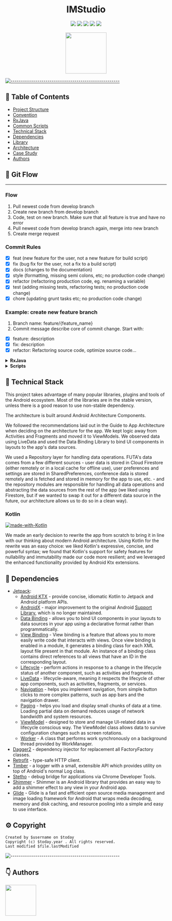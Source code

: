 <h1 align="center"> IMStudio </h1>

<p align="center">
<a>
    <img src="https://img.shields.io/badge/kotlin-v1.8.0-blue.svg">
    <img src="https://img.shields.io/badge/gradle-7.4-blueviolet.svg">
    <img src="https://img.shields.io/badge/API-21%2B-blue.svg?style=flat">
    <img src="https://img.shields.io/badge/License-Apache%202.0-success.svg">
    <img src="https://circleci.com/gh/twilio-labs/plugin-rtc.svg?style=svg">
</a>
<br/>
<br/>
    <a href="https://imstudio.medium.com/" target="_blank">
        <img src="logo.png"  width="128" margin="8">
    </a>
</p>

[![-----------------------------------------------------](https://raw.githubusercontent.com/andreasbm/readme/master/assets/lines/colored.png)](#table-of-contents)

## 📖 Table of Contents

- [Project Structure](#project-structure)
- [Convention](#convention)
- [RxJava](#rxjava)
- [Common Scripts](#scripts)
- [Technical Stack](#technical-stack)
- [Dependencies](#dependencies)
- [Library](#library)
- [Architecture](#architecture)
- [Case Study](#case-study)
- [Authors](#authors)

## 🌈 Git Flow

---
### Flow
 1. Pull newest code from develop branch
 2. Create new branch from develop branch
 3. Code, test on new branch. Make sure that all feature is true and have no error
 4. Pull newest code from develop branch again, merge into new branch
 5. Create merge request

### Commit Rules
- [x] feat (new feature for the user, not a new feature for build script)
- [x] fix (bug fix for the user, not a fix to a build script)
- [x] docs (changes to the documentation)
- [x] style (formatting, missing semi colons, etc; no production code change)
- [x] refactor (refactoring production code, eg. renaming a variable)
- [x] test (adding missing tests, refactoring tests; no production code change)
- [x] chore (updating grunt tasks etc; no production code change)
### Example: create new feature branch
1. Branch name: feature/{feature_name}
2. Commit message describe core of commit change. Start with:
- [x] feature: description
- [x] fix: description
- [x] refactor: Refactoring source code, optimize source code...

<details><summary><b>RxJava</b></summary>

### Common UseCase (if you do not know about observable and observer, pleas stop here)

- **Single**: is an asynchronously retrieved: one-shot value
- **Observable**: class that emits a stream of data or events. i.e. a class that can be used to perform some action, and publish the result: streams of data
- **Flowable**: streams of data
- **Observer**: class that receivers the events or data and acts upon it. i.e. a class that waits and watches the Observable, and reacts whenever the Observable publishes results.

### Subject (like above, please stop here)

- **Publish Subject**: It emits all the subsequent items of the source Observable at the time of subscription.
- **Replay Subject**: It emits all the items of the source Observable, regardless of when the subscriber subscribes.
- **Behavior Subject**: It emits the most recently emitted item and all the subsequent items of the source Observable when an observer subscribes to it.
- **Async Subject**: It only emits the last value of the source Observable(and only the last value) only after that source Observable completes.
</details>

<details><summary><b>Scripts</b></summary>

**Clear build folder**

```bash
    find . -name build -exec rm -rf {} \;
```
```bash
    find . -name build -exec rm -r "{}" \;
```
Gradle
```gradle
task clean(type: Delete) {
    delete rootProject.buildDir
}
```

**Remove all DS_Store**

```bash
    find . -name '.DS_Store' -type f -delete
```

```bash
    find . -name ".DS_Store" -type d -exec rm -r "{}" \;
```

```bash
    find . -name ".hprof" -type d -exec rm -r "{}" \;
```

**Remove all iml**

```bash
    find . -name '.iml' -type f -delete
```

**Clear cache**

```bash
    git rm -r --cached .idea | git rm -r --cached *.iml
```

**Dependencies**

```bash
    ./gradlew -q dependencies [module]:dependencies
```

**Pull with rebase default**

```bash
    git config --global pull.rebase true
```

</details>

## 🌈 Technical Stack

This project takes advantage of many popular libraries, plugins and tools of the Android ecosystem. Most of the libraries are in the stable version, unless there is a good reason to use non-stable dependency.

The architecture is built around Android Architecture Components.

We followed the recommendations laid out in the Guide to App Architecture when deciding on the architecture for the app. We kept logic away from Activities and Fragments and moved it to ViewModels. We observed data using LiveData and used the Data Binding Library to bind UI components in layouts to the app's data sources.

We used a Repository layer for handling data operations. FUTA's data comes from a few different sources - user data is stored in Cloud Firestore (either remotely or in a local cache for offline use), user preferences and settings are stored in SharedPreferences, conference data is stored remotely and is fetched and stored in memory for the app to use, etc. - and the repository modules are responsible for handling all data operations and abstracting the data sources from the rest of the app (we liked using Firestore, but if we wanted to swap it out for a different data source in the future, our architecture allows us to do so in a clean way).

### Kotlin

[![made-with-Kotlin](https://img.shields.io/badge/Made%20with-Kotlin.v1.6.0-1f425f.svg)](https://kotlinlang.org/)

We made an early decision to rewrite the app from scratch to bring it in line with our thinking about modern Android architecture. Using Kotlin for the rewrite was an easy choice: we liked Kotlin's expressive, concise, and powerful syntax; we found that Kotlin's support for safety features for nullability and immutability made our code more resilient; and we leveraged the enhanced functionality provided by Android Ktx extensions.

## 🎨 Dependencies

- [Jetpack](https://developer.android.com/jetpack):
  - [Android KTX](https://developer.android.com/kotlin/ktx.html) - provide concise, idiomatic Kotlin to Jetpack and Android platform APIs.
  - [AndroidX](https://developer.android.com/jetpack/androidx) - major improvement to the original Android [Support Library](https://developer.android.com/topic/libraries/support-library/index), which is no longer maintained.
  - [Data Binding](https://developer.android.com/topic/libraries/data-binding/) - allows you to bind UI components in your layouts to data sources in your app using a declarative format rather than programmatically.
  - [View Binding](https://developer.android.com/topic/libraries/view-binding/) - View binding is a feature that allows you to more easily write code that interacts with views. Once view binding is enabled in a module, it generates a binding class for each XML layout file present in that module. An instance of a binding class contains direct references to all views that have an ID in the corresponding layout.
  - [Lifecycle](https://developer.android.com/topic/libraries/architecture/lifecycle) - perform actions in response to a change in the lifecycle status of another component, such as activities and fragments.
  - [LiveData](https://developer.android.com/topic/libraries/architecture/livedata) - lifecycle-aware, meaning it respects the lifecycle of other app components, such as activities, fragments, or services.
  - [Navigation](https://developer.android.com/guide/navigation/) - helps you implement navigation, from simple button clicks to more complex patterns, such as app bars and the navigation drawer.
  - [Paging](https://developer.android.com/topic/libraries/architecture/paging/) - helps you load and display small chunks of data at a time. Loading partial data on demand reduces usage of network bandwidth and system resources.
  - [ViewModel](https://developer.android.com/topic/libraries/architecture/viewmodel) - designed to store and manage UI-related data in a lifecycle conscious way. The ViewModel class allows data to survive configuration changes such as screen rotations.
  - [Worker](https://developer.android.com/reference/androidx/work/Worker) - A class that performs work synchronously on a background thread provided by WorkManager.
- [Dagger2](https://dagger.dev/) - dependency injector for replacement all FactoryFactory classes.
- [Retrofit](https://square.github.io/retrofit/) - type-safe HTTP client.
- [Timber](https://github.com/JakeWharton/timber) - a logger with a small, extensible API which provides utility on top of Android's normal Log class.
- [Stetho](http://facebook.github.io/stetho/) - debug bridge for applications via Chrome Developer Tools.
- [Shimmer](https://github.com/facebook/shimmer-android) - Shimmer is an Android library that provides an easy way to add a shimmer effect to any view in your Android app.
- [Glide](https://github.com/bumptech/glide) - Glide is a fast and efficient open source media management and image loading framework for Android that wraps media decoding, memory and disk caching, and resource pooling into a simple and easy to use interface.

## ⚙️ Copyright
```
Created by $username on $today
Copyright (c) $today.year . All rights reserved.
Last modified $file.lastModified
```
![-----------------------------------------------------](https://raw.githubusercontent.com/andreasbm/readme/master/assets/lines/colored.png)

## 👇 Authors
<p>
    <a href="https://nphau.medium.com/" target="_blank">
    <img src="https://avatars2.githubusercontent.com/u/13111806?s=400&u=f09b6160dbbe2b7eeae0aeb0ab4efac0caad57d7&v=4" width="96" height="96">
    </a>
</p>